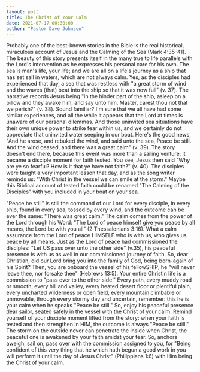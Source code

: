 ```yaml
---
layout: post
title: The Christ of Your Calm
date: 2021-07-17 00:30:00
author: "Pastor Dave Johnson"
---
```


Probably one of the best-known stories in the Bible is the real historical, miraculous account of Jesus and the Calming of the Sea (Mark 4:35-41). The beauty of this story presents itself in the many true to life parallels with the Lord's intervention as he expresses his personal care for his own. The sea is man's life, your life; and we are all on a life's journey as a ship that has set sail in waters, which are not always calm. Yes, as the disciples had experienced that day, a sea that was restless with "a great storm of wind and the waves (that) beat into the ship so that it was now full" (v. 37). The narrative records Jesus being "in the hinder part of the ship, asleep on a pillow and they awake him, and say unto him, Master, carest thou not that we perish?" (v. 38). Sound familiar? I'm sure that we all have had some similar experiences, and all the while it appears that the Lord at times is unaware of our personal dilemmas. And those uninvited sea situations have their own unique power to strike fear within us, and we certainly do not appreciate that uninvited water seeping in our boat. Here's the good news, "And he arose, and rebuked the wind, and said unto the sea, Peace be still. And the wind ceased, and there was a great calm" (v. 39). The story doesn't end there, because this event was more than a sailing venture, it became a disciple moment for faith tested. You see, Jesus then said "Why are ye so fearful? How is it that ye have not faith?" (v. 40). The disciples were taught a very important lesson that day, and as the song writer reminds us: "With Christ in the vessel we can smile at the storm." Maybe this Biblical account of tested faith could be renamed "The Calming of the Disciples" with you included in your boat on your sea.

"Peace be still" is still the command of our Lord for every disciple, in every ship, found in every sea, tossed by every wind, and the outcome can be ever the same: "There was great calm." The calm comes from the power of the Lord through his Word: "The Lord of peace himself give you peace by all means, the Lord be with you all" (2 Thessalonians 3:16). What a calm assurance from the Lord of peace HIMSELF who is with us, who gives us peace by all means. Just as the Lord of peace had commissioned the disciples: "Let US pass over unto the other side" (v.35), his peaceful presence is with us as well in our commissioned journey of faith. So, dear Christian, did our Lord bring you into the family of God, being born-again of his Spirit? Then, you are onboard the vessel of his fellowSHIP; he "will never leave thee, nor forsake thee" (Hebrews 13:5). Your entire Christin life is a commission to "pass over to the other side." Every path, every muddy road or smooth, every hill and valley, every heated desert floor or plentiful plain, every uncharted wilderness or open field, every mountain climbable or unmovable, through every stormy day and uncertain, remember: this he is your calm when he speaks "Peace be still." So, enjoy his peaceful presence dear sailor, seated safely in the vessel with the Christ of your calm. Remind yourself of your disciple moment lifted from the story: when your faith is tested and then strengthen in HIM, the outcome is always "Peace be still." The storm on the outside never can penetrate the inside when Christ, the peaceful one is awakened by your faith amidst your fear. So, anchors aweigh, sail on, pass over with the commission assigned to you, for "Being confident of this very thing that he which hath begun a good work in you will perform it until the day of Jesus Christ" (Philippians 1:6) with Him being the Christ of your calm.

